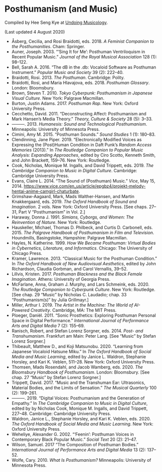 # Posthumanism (and Music)

Compiled by Hee Seng Kye at [Undoing Musicology](http://undoingmusicology.com).

(Last updated 4 August 2020)

* Åsberg, Cecilia, and Rosi Braidotti, eds. 2018. *A Feminist Companion to the Posthumanities*. Cham: Springer.
* Auner, Joseph. 2003. “‘Sing It for Me’: Posthuman Ventriloquism in Recent Popular Music.” *Journal of the Royal Musical Association* 128 (1): 98–122.
* Bell, Sarah A. 2016. “The dB in the .db: Vocaloid Software as Posthuman Instrument.” *Popular Music and Society* 39 (2): 222–40.
* Braidotti, Rosi. 2013. *The Posthuman*. Cambridge: Polity.
* Braidotti, Rosi, and Maria Hlavajova, eds. 2018. *Posthuman Glossary*. London: Bloomsbury.
* Brown, Steven T. 2010. *Tokyo Cyberpunk: Posthumanism in Japanese Visual Culture*. New York: Palgrave Macmillan.
* Burton, Justin Adams. 2017. *Posthuman Rap*. New York: Oxford University Press.
* Cecchetto, David. 2011. “Deconstructing Affect: Posthumanism and Mark Hansen’s Media Theory.” *Theory, Culture & Society* 28 (5): 3–33.
* ———. 2013. *‌Humanesis: Sound and Technological Posthumanism*. Minneapolis: University of Minnesota Press.
* Cimini, Amy M. 2015. “Posthuman Sounds.” *Sound Studies* 1 (1): 180–83.
* Clendinning, Jane Piper. 2019. “Electronically Modified Voices as Expressing the (Post)Human Condition in Daft Punk’s *Random Access Memories* (2013).” In *The Routledge Companion to Popular Music Analysis: Expanding Approaches*, edited by Ciro Scotto, Kenneth Smith, and John Brackett, 159–76. New York: Routledge.
* Cook, Nicholas, Monique M. Ingalls, and David Trippett, eds. 2019. *The Cambridge Companion to Music in Digital Culture*. Cambridge: Cambridge University Press.
* Evans, Claire L. 2014. “The Sound of (Posthuman) Music.” *Vice*, May 15, 2014. https://www.vice.com/en_us/article/epgbz4/projekt-melody-hentai-anime-camgirl-chaturbate.
* Grimshaw-Aagaard, Mark, Mads Walther-Hansen, and Martin Knakkergaard, eds. 2019. *The Oxford Handbook of Sound and Imagination*. 2 vols. New York: Oxford University Press. [See chaps. 27–31, Part V “Posthumanism” in Vol. 2.]
* Haraway, Donna J. 1991. *Simians, Cyborgs, and Women: The Reinvention of Nature*. New York: Routledge.
* Hauskeller, Michael, Thomas D. Philbeck, and Curtis D. Carbonell, eds. 2015. *‌The Palgrave Handbook of Posthumanism in Film and Television*. Houndmills, Basingstoke, Hampshire: Palgrave Macmillan.
* Hayles, N. Katherine. 1999. *How We Became Posthuman: Virtual Bodies in Cybernetics, Literature, and Informatics*. Chicago: The University of Chicago Press.
* Kramer, Lawrence. 2013. “Classical Music for the Posthuman Condition.” In *The Oxford Handbook of New Audiovisual Aesthetics*, edited by John Richardson, Claudia Gorbman, and Carol Vernallis, 39–52.
* Lillvis, Kristen. 2017. *Posthuman Blackness and the Black Female Imagination*. Athens: University of Georgia Press.
* McFarlane, Anna, Graham J. Murphy, and Lars Schmeink, eds. 2020. *The Routledge Companion to Cyberpunk Culture*. New York: Routledge. [See chap. 29 “Music” by Nicholas C. Laudadio; chap. 33 “Posthumanism(s)” by Julia Grillmayr.]
* Miller, Arthur I. 2019. *The Artist in the Machine: The World of AI-Powered Creativity*. Cambridge, MA: The MIT Press.
* Ploeger, Daniël. 2011. “Sonic Prosthetics: Exploring Posthuman Personal Space in Digital Performance.” *International Journal of Performance Arts and Digital Media* 7 (2): 155–69.
* Ranisch, Robert, and Stefan Lorenz Sorgner, eds. 2014. *Post- and Transhumanism*. Frankfurt am Main: Peter Lang. [See “Music” by Stefan Lorenz Sorgner.]
* Thibeault, Matthew D., and Koji Matsunobu. 2020. “Learning from Japanese Vocaloid Hatsune Miku.” In *The Oxford Handbook of Social Media and Music Learning*, edited by Janice L. Waldron, Stephanie Horsley, and Kari K. Veblen, 511–28. New York: Oxford University Press.
* Thomsen, Mads Rosendahl, and Jacob Wamberg, eds. 2020. *The Bloomsbury Handbook of Posthumanism*. London: Bloomsbury. [See chap. 27 “Music” by Stefan Lorenz Sorgner.]
* Trippett, David. 2017. “Music and the Transhuman Ear: Ultrasonics, Material Bodies, and the Limits of Sensation.” *The Musical Quarterly* 100 (2): 199–261.
* ———. 2019. “Digital Voices: Posthumanism and the Generation of Empathy.” In *‌The Cambridge Companion to Music in Digital Culture*, edited by by Nicholas Cook, Monique M. Ingalls, and David Trippett, 227–48. Cambridge: Cambridge University Press.
* Waldron, Janice L., Stephanie Horsley, and Kari K. Veblen, eds. 2020. *The Oxford Handbook of Social Media and Music Learning*. New York: Oxford University Press.
* Weheliye, Alexander G. 2002. “‘Feenin’: Posthuman Voices in Contemporary Black Popular Music.” *Social Text* 20 (2): 21–47.
* Wilson, Samuel. 2017 “The Composition of Posthuman Bodies.” *International Journal of Performance Arts and Digital Media* 13 (2): 137–52.
* Wolfe, Cary. 2010. *What Is Posthumanism?* Minneapolis: University of Minnesota Press.